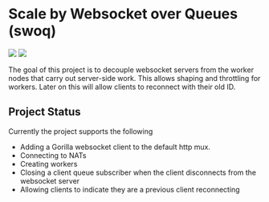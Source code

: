 # Scale by Websocket over Queues (swoq)
<a href="https://github.com/just1689/swoq/releases"><img src="https://img.shields.io/badge/version-alpha-blue" /></a>&nbsp;<img src="https://goreportcard.com/badge/github.com/just1689/swoq">&nbsp;



The goal of this project is to decouple websocket servers from the worker nodes that carry out server-side work. This allows shaping and throttling for workers. Later on this will allow clients to reconnect with their old ID.


## Project Status

Currently the project supports the following
- Adding a Gorilla websocket client to the default http mux.
- Connecting to NATs
- Creating workers
- Closing a client queue subscriber when the client disconnects from the websocket server
- Allowing clients to indicate they are a previous client reconnecting

